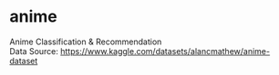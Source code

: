 # anime
Anime Classification &amp; Recommendation <br>
Data Source: https://www.kaggle.com/datasets/alancmathew/anime-dataset
